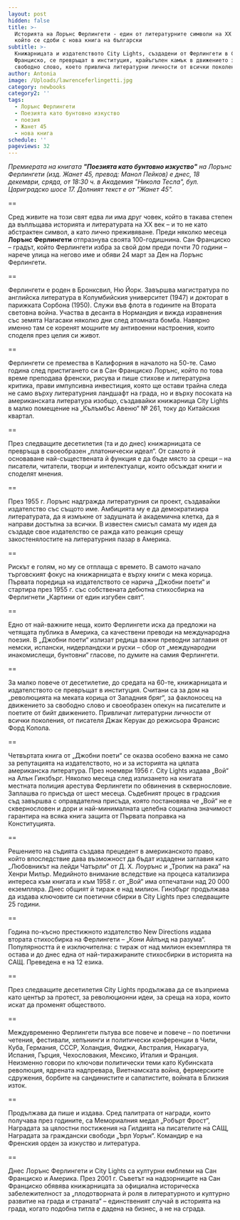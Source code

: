 ```yaml
---
layout: post
hidden: false
title: >-
  Историята на Лорънс Ферлингети - един от литературните символи на XX век,
  който се сдоби с нова книга на български
subtitle: >-
  Книжарницата и издателството City Lights, създадени от Ферлингети в Сан
  Франциско, се превръщат в институция, крайъгълен камък в движението за
  свободно слово, което привлича литературни личности от всички поколения
author: Antonia
image: /Uploads/lawrenceferlingetti.jpg
category: newbooks
category2: ''
tags:
  - Лорънс Ферлингети
  - Поезията като бунтовно изкуство
  - поезия
  - Жанет 45
  - нова книга
schedule: ''
pageviews: 32
---
```

_Премиерата на книгата **"Поезията като бунтовно изкуство"** на Лорънс Ферлингети (изд. Жанет 45, превод: Манол Пейков) е днес, 18 декември, сряда, от 18:30 ч. в Академия "Никола Тесла", бул. Цариградско шосе 17. Долният текст е от "Жанет 45"._

\==

Сред живите на този свят едва ли има друг човек, който в такава степен да въплъщава историята и литературата на XX век – и то не като абстрактен символ, а като лично преживяване. Преди няколко месеца **Лорънс Ферлингети** отпразнува своята 100-годишнина. Сан Франциско – градът, който Ферлингети избра за свой дом преди почти 70 години – нарече улица на негово име и обяви 24 март за Ден на Лорънс Ферлингети. 

\==

Ферлингети e роден в Бронксвил, Ню Йорк. Завършва магистратура по английска литература в Колумбийския университет (1947) и докторат в парижката Сорбона (1950). Служи във флота в годините на Втората световна война. Участва в десанта в Нормандия и вижда изравнения със земята Нагасаки няколко дни след атомната бомба. Навярно именно там се коренят мощните му антивоенни настроения, които споделя през целия си живот.

\==

Ферлингети се премества в Калифорния в началото на 50-те. Само година след пристигането си в Сан Франциско Лорънс, който по това време преподава френски, рисува и пише стихове и литературна критика, прави импулсивна инвестиция, която ще остави трайна следа не само върху литературния ландшафт на града, но и върху посоката на американската литература изобщо, създавайки книжарница City Lights в малко помещение на „Кълъмбъс Авеню“ № 261, току до Китайския квартал. 

\==

През следващите десетилетия (та и до днес) книжарницата се превръща в своеобразен „платонически идеал“. От самото ѝ основаване най-съществената й функция е да бъде място за срещи – на писатели, читатели, творци и интелектуалци, които обсъждат книги и споделят мнения. 

\==

През 1955 г. Лорънс надгражда литературния си проект, създавайки издателство със същото име. Амбицията му е да демократизира литературата, да я измъкне от задушната ѝ академична клетка, да я направи достъпна за всички. В известен смисъл самата му идея да създаде свое издателство се ражда като реакция срещу закостенялостите на литературния пазар в Америка.

\==

Рискът е голям, но му се отплаща с времето. В самото начало търговският фокус на книжарницата е върху книги с мека корица. Първата поредица на издателството се нарича „Джобни поети“ и стартира през 1955 г. със собствената дебютна стихосбирка на Ферлигнети „Картини от един изгубен свят“.

\==

Едно от най-важните неща, които Ферлингети иска да предложи на четящата публика в Америка, са качествени преводи на международна поезия. В „Джобни поети“ излизат редица важни преводни заглавия от немски, испански, нидерландски и руски – сбор от „международни инакомислещи, бунтовни“ гласове, по думите на самия Ферлингети.

\==

За малко повече от десетилетие, до средата на 60-те, книжарницата и издателството се превръщат в институция. Считани са за дом на „революцията на меката корица от Западния бряг“, за факлоносец на движението за свободно слово и своеобразен опекун на писателите и поетите от бийт движението. Привличат литературни личности от всички поколения, от писателя Джак Керуак до режисьора Франсис Форд Копола.

\==

Четвъртата книга от „Джобни поети“ се оказва особено важна не само за репутацията на издателството, но и за историята на цялата американска литература. През ноември 1956 г. City Lights издава „Вой“ на Алън Гинзбърг. Няколко месеца след излизането на книгата местната полиция арестува Ферлингети по обвинения в сквернословие. Заплашва го присъда от шест месеца. Съдебният процес в градския съд завършва с оправдателна присъда, която постановява че „Вой“ не е сквернословен и дори и най-минималната целебна социална значимост гарантира на всяка книга защита от Първата поправка на Конституцията.

\==

Решението на съдията създава прецедент в американското право, който впоследствие дава възможност да бъдат издадени заглавия като „Любовникът на лейди Чатърли“ от Д. Х. Лоурънс и „Тропик на рака“ на Хенри Милър. Медийното внимание вследствие на процеса катализира интереса към книгата и към 1958 г. от „Вой“ има отпечатани над 20 000 екземпляра. Днес общият ѝ тираж е над милион. Гинзбърг продължава да издава ключовите си поетични сбирки в City Lights през следващите 25 години.

\==

Година по-късно престижното издателство New Directions издава втората стихосбирка нa Ферлингети – „Кони Айлънд на разума“. Популярността ѝ е изключителна: с тираж от над милион екземпляра тя остава и до днес една от най-тиражираните стихосбирки в историята на САЩ. Преведена е на 12 езика.

\==

През следващите десетилетия City Lights продължава да се възприема като център за протест, за революционни идеи, за среща на хора, които искат да променят обществото. 

\==

Междувременно Ферлингети пътува все повече и повече – по поетични четения, фестивали, хепънинги и политически конференции в Чили, Куба, Германия, СССР, Холандия, Фиджи, Австралия, Никарагуа, Испания, Гърция, Чехословакия, Мексико, Италия и Франция. Неизменно говори по ключови политически теми като Кубинската революция, ядрената надпревара, Виетнамската война, фермерските сдружения, борбите на сандинистите и сапатистите, войната в Близкия изток.

\==

Продължава да пише и издава. Сред палитрата от награди, които получава през годините, са Мемориалния медал „Робърт Фрост“, Наградата за цялостни постижения на Гилдията на писателите на САЩ, Наградата за граждански свободи „Ърл Уорън“. Командир е на Френския орден за изкуство и литература.

\==

Днес Лорънс Ферлингети и City Lights са културни емблеми на Сан Франциско и Америка. През 2001 г. Съветът на надзорниците на Сан Франциско обявява книжарницата за официална историческа забележителност за „плодотворната ѝ роля в литературното и културно развитие на града и страната“ – единственият случай в историята на града, когато подобна титла е дадена на бизнес, а не на сграда.
